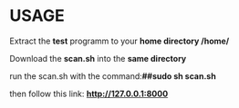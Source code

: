 # USAGE
Extract the **test** programm to your **home directory  /home/<username>** 

Download the **scan.sh** into the **same directory**

run  the scan.sh with the command:**##sudo sh scan.sh**

then follow this link: **http://127.0.0.1:8000**
